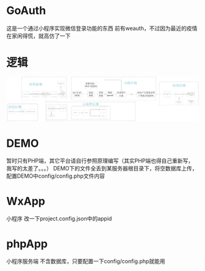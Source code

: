 # GoAuth
这是一个通过小程序实现微信登录功能的东西
前有weauth，不过因为最近的疫情在家闲得慌，就高仿了一下

# 逻辑
![实现逻辑](/logicpic/goauth.png)

# DEMO
暂时只有PHP端，其它平台请自行参照原理编写（其实PHP端也得自己重新写，我写的太差了。。。）
DEMO下的文件全丢到某服务器根目录下，将空数据库上传，配置DEMO中config/config.php文件内容

# WxApp
小程序
改一下project.config.json中的appid

# phpApp
小程序服务端
不含数据库，只要配置一下config/config.php就能用

